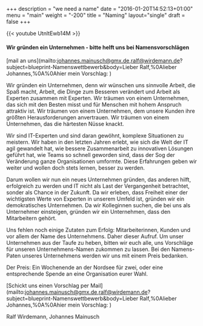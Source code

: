 +++
description = "we need a name"
date = "2016-01-20T14:52:13+01:00"
menu = "main"
weight = "-200"
title = "Naming"
layout="single"
draft = false
+++

{{< youtube UtnltEwb14M >}} 


#### Wir gründen ein Unternehmen - bitte helft uns bei Namensvorschlägen
 [mail an uns](mailto:johannes.mainusch@gmx.de,ralf@wirdemann.de?
subject=blueprint-Namenswettbewerb&body=Lieber Ralf,%0Alieber Johannes,%0A%0Ahier mein Vorschlag: )


Wir gründen ein Unternehmen, denn wir wünschen uns sinnvolle Arbeit, die Spaß macht, Arbeit, die Dinge zum Besseren verändert und Arbeit als Experten zusammen mit Experten. Wir träumen von einem Unternehmen, das sich mit den Besten misst und für Menschen mit hohem Anspruch attraktiv ist. Wir träumen von einem Unternehmen, dem unsere Kunden ihre größten Herausforderungen anvertrauen. Wir träumen von einem Unternehmen, das die härtesten Nüsse knackt.

Wir sind IT-Experten und sind daran gewöhnt, komplexe Situationen zu meistern. Wir haben in den letzten Jahren erlebt, wie sich die Welt der IT agil gewandelt hat, wie bessere Zusammenarbeit zu innovativen Lösungen geführt hat, wie Teams so schnell geworden sind, dass der Sog der Veränderung ganze Organisationen umformte. Diese Erfahrungen geben wir weiter und wollen doch stets lernen, besser zu werden.

Darum wollen wir nun ein neues Unternehmen gründen, das anderen hilft, erfolgreich zu werden und IT nicht als Last der Vergangenheit betrachtet, sonder als Chance in der Zukunft. Da wir erleben, dass Freiheit einer der wichtigsten Werte von Experten in unserem Umfeld ist, gründen wir ein demokratisches Unternehmen. Da wir Kolleginnen suchen, die bei uns als Unternehmer einsteigen, gründen wir ein Unternehmen, dass den Mitarbeitern gehört.

Uns fehlen noch einige Zutaten zum Erfolg: Mitarbeiterinnen, Kunden und vor allem der Name des Unternehmens. Daher dieser Aufruf. Um unser Unternehmen aus der Taufe zu heben, bitten wir euch alle, uns Vorschläge für unseren Unternehmens-Namen zukommen zu lassen. Bei den Namens-Paten unseres Unternehmens werden wir uns mit einem Preis bedanken.

Der Preis: Ein Wochenende an der Nordsee für zwei, oder eine entsprechende Spende an eine Organisation eurer Wahl.

[Schickt uns einen Vorschlag per Mail](mailto:johannes.mainusch@gmx.de,ralf@wirdemann.de?
subject=blueprint-Namenswettbewerb&body=Lieber Ralf,%0Alieber Johannes,%0A%0Ahier mein Vorschlag: )

Ralf Wirdemann,
Johannes Mainusch

